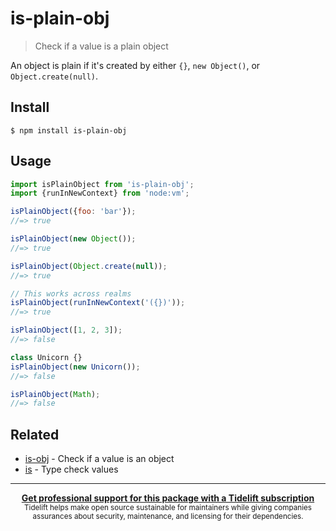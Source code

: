 # is-plain-obj

> Check if a value is a plain object

An object is plain if it's created by either `{}`, `new Object()`, or `Object.create(null)`.

## Install

```
$ npm install is-plain-obj
```

## Usage

```js
import isPlainObject from 'is-plain-obj';
import {runInNewContext} from 'node:vm';

isPlainObject({foo: 'bar'});
//=> true

isPlainObject(new Object());
//=> true

isPlainObject(Object.create(null));
//=> true

// This works across realms
isPlainObject(runInNewContext('({})'));
//=> true

isPlainObject([1, 2, 3]);
//=> false

class Unicorn {}
isPlainObject(new Unicorn());
//=> false

isPlainObject(Math);
//=> false
```

## Related

- [is-obj](https://github.com/sindresorhus/is-obj) - Check if a value is an object
- [is](https://github.com/sindresorhus/is) - Type check values

---

<div align="center">
	<b>
		<a href="https://tidelift.com/subscription/pkg/npm-is-plain-obj?utm_source=npm-is-plain-obj&utm_medium=referral&utm_campaign=readme">Get professional support for this package with a Tidelift subscription</a>
	</b>
	<br>
	<sub>
		Tidelift helps make open source sustainable for maintainers while giving companies<br>assurances about security, maintenance, and licensing for their dependencies.
	</sub>
</div>
